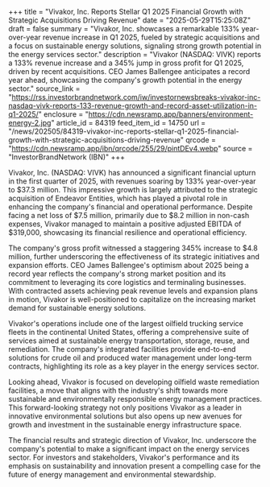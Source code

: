 +++
title = "Vivakor, Inc. Reports Stellar Q1 2025 Financial Growth with Strategic Acquisitions Driving Revenue"
date = "2025-05-29T15:25:08Z"
draft = false
summary = "Vivakor, Inc. showcases a remarkable 133% year-over-year revenue increase in Q1 2025, fueled by strategic acquisitions and a focus on sustainable energy solutions, signaling strong growth potential in the energy services sector."
description = "Vivakor (NASDAQ: VIVK) reports a 133% revenue increase and a 345% jump in gross profit for Q1 2025, driven by recent acquisitions. CEO James Ballengee anticipates a record year ahead, showcasing the company's growth potential in the energy sector."
source_link = "https://rss.investorbrandnetwork.com/iw/investornewsbreaks-vivakor-inc-nasdaq-vivk-reports-133-revenue-growth-and-record-asset-utilization-in-q1-2025/"
enclosure = "https://cdn.newsramp.app/banners/environment-energy-2.jpg"
article_id = 84319
feed_item_id = 14750
url = "/news/202505/84319-vivakor-inc-reports-stellar-q1-2025-financial-growth-with-strategic-acquisitions-driving-revenue"
qrcode = "https://cdn.newsramp.app/ibn/qrcode/255/29/pintDEv4.webp"
source = "InvestorBrandNetwork (IBN)"
+++

<p>Vivakor, Inc. (NASDAQ: VIVK) has announced a significant financial upturn in the first quarter of 2025, with revenues soaring by 133% year-over-year to $37.3 million. This impressive growth is largely attributed to the strategic acquisition of Endeavor Entities, which has played a pivotal role in enhancing the company's financial and operational performance. Despite facing a net loss of $7.5 million, primarily due to $8.2 million in non-cash expenses, Vivakor managed to maintain a positive adjusted EBITDA of $319,000, showcasing its financial resilience and operational efficiency.</p><p>The company's gross profit witnessed a staggering 345% increase to $4.8 million, further underscoring the effectiveness of its strategic initiatives and expansion efforts. CEO James Ballengee's optimism about 2025 being a record year reflects the company's strong market position and its commitment to leveraging its core logistics and terminaling businesses. With contracted assets achieving peak revenue levels and expansion plans in motion, Vivakor is well-positioned to capitalize on the increasing market demand for sustainable energy solutions.</p><p>Vivakor's operations include one of the largest oilfield trucking service fleets in the continental United States, offering a comprehensive suite of services aimed at sustainable energy transportation, storage, reuse, and remediation. The company's integrated facilities provide end-to-end solutions for crude oil and produced water management under long-term contracts, highlighting its role as a key player in the energy services sector.</p><p>Looking ahead, Vivakor is focused on developing oilfield waste remediation facilities, a move that aligns with the industry's shift towards more sustainable and environmentally responsible energy management practices. This forward-looking strategy not only positions Vivakor as a leader in innovative environmental solutions but also opens up new avenues for growth and investment in the sustainable energy infrastructure space.</p><p>The financial results and strategic direction of Vivakor, Inc. underscore the company's potential to make a significant impact on the energy services sector. For investors and stakeholders, Vivakor's performance and its emphasis on sustainability and innovation present a compelling case for the future of energy management and environmental stewardship.</p>